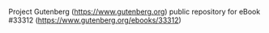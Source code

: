 Project Gutenberg (https://www.gutenberg.org) public repository for eBook #33312 (https://www.gutenberg.org/ebooks/33312)
